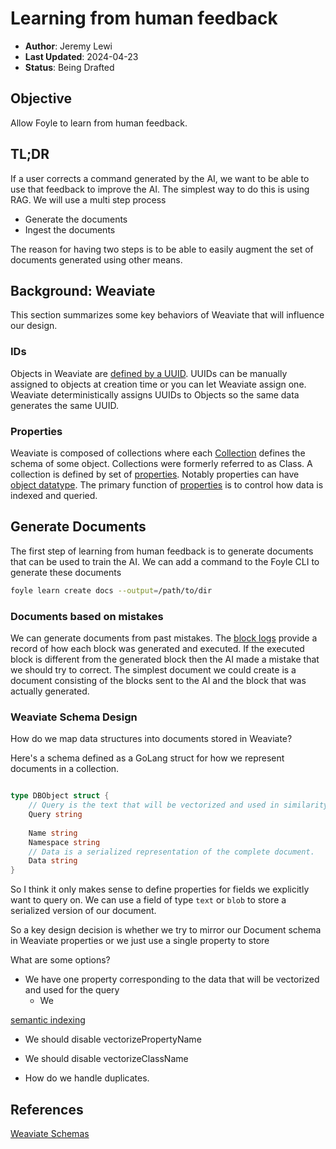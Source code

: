 # Learning from human feedback

* **Author**: Jeremy Lewi
* **Last Updated**: 2024-04-23
* **Status**: Being Drafted

## Objective

Allow Foyle to learn from human feedback.

## TL;DR

If a user corrects a command generated by the AI, we want to be able to use that feedback to improve the AI.
The simplest way to do this is using RAG. We will use a multi step process

- Generate the documents
- Ingest the documents

The reason for having two steps is to be able to easily augment the set of documents generated using other means.

## Background: Weaviate

This section summarizes some key behaviors of Weaviate that will influence our design.

### IDs

Objects in Weaviate are [defined by a UUID](https://weaviate.io/developers/weaviate/manage-data/create#generate-deterministic-ids).
UUIDs can be manually assigned to objects at creation time or you can let Weaviate assign one. Weaviate deterministically
assigns UUIDs to Objects so the same data generates the same UUID.

### Properties

Weaviate is composed of collections where each [Collection](https://weaviate.io/developers/weaviate/config-refs/schema#vectorindextype)
defines the schema of some object. Collections were formerly referred to as Class.
A collection is defined by set of [properties](https://weaviate.io/developers/weaviate/config-refs/schema#properties).
Notably properties can have [object datatype](https://weaviate.io/developers/weaviate/config-refs/datatypes#introduction).
The primary function of [properties](https://weaviate.io/developers/weaviate/config-refs/schema#properties) is to
control how data is indexed and queried.


## Generate Documents

The first step of learning from human feedback is to generate documents that can be used to train the AI.
We can add a command to the Foyle CLI to generate these documents

```bash
foyle learn create docs --output=/path/to/dir
```

### Documents based on mistakes

We can generate documents from past mistakes. The [block logs](tn001_logging.md) provide a record of how each block
was generated and executed. If the executed block is different from the generated block then the AI made a mistake
that we should try to correct. The simplest document we could create is a document consisting of the blocks
sent to the AI and the block that was actually generated.

### Weaviate Schema Design

How do we map data structures into documents stored in Weaviate?

Here's a schema defined as a GoLang struct for how we represent documents in a collection.

```Go

type DBObject struct {
	// Query is the text that will be vectorized and used in similarity search.
	Query string
	
	Name string
	Namespace string
	// Data is a serialized representation of the complete document.
    Data string	
}
```

So I think it only makes sense to define properties for fields we explicitly
want to query on. We can use a field of type `text` or `blob` to store a serialized version of our document. 

So a key design decision is whether we try to mirror our Document schema in Weaviate properties or 
we just use a single property to store 


What are some options?

* We have one property corresponding to the data that will be vectorized and used for the query
  * We   

[semantic indexing](https://weaviate.io/developers/weaviate/config-refs/schema#configure-semantic-indexing)
* We should disable vectorizePropertyName
* We should disable vectorizeClassName

* How do we handle duplicates. 

## References
[Weaviate Schemas](https://weaviate.io/developers/weaviate/config-refs/schema)

